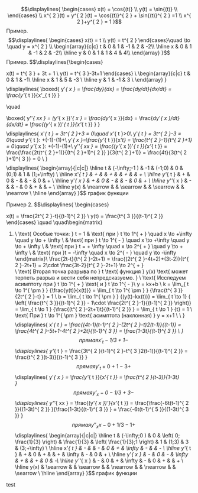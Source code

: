 $$\displaylines{
\begin{cases}
x(t) = \cos{(t)} \\
y(t) = \sin{(t)} \\
\end{cases} \\
x^{ 2 }(t) + y^{ 2 }(t) = \cos{(t)}^{ 2 } + \sin{(t)}^{ 2 } =1 \\
x^{ 2 }+y^{ 2 } = 1
}$$
Пример.
$$\displaylines{
\begin{cases}
x(t) = t  \\
y(t) = t^{ 2 }
\end{cases}\quad \to  \quad y = x^{ 2 } 
\\ \begin{array}{c|c} 
t  &  0 & 1 & -1  & 2 & -2\\
\hline 
x & 0 & 1  & -1 & 2 & -2\\
\hline 
y & 0 & 1 & 1 & 4  & 4\\
\end{array}
}$$
Пример.
$$\displaylines{\begin{cases}

x(t) = t^{ 3 } + 3t + 1 \\
y(t) = t^{ 3 }-3t+1
\end{cases} 
\\ \begin{array}{c|c} 
t  &  0 & 1 & -1\\
\hline 
x & 1 & 5  & -3 \\
\hline 
y & 1 & -1 & 3 \\
\end{array}
}$$
$$\displaylines{
\boxed{
y'_{ x } = \frac{dy}{dx} = \frac{dy/dt}{dx/dt} =  \frac{y'_{ t }}{x'_{ t }}
} 

\quad

\boxed{
y''_{ xx } = (y'_{ x })'_{ x } = \frac{dy'_{ x }}{dx} = \frac{dy'_{ x }/dt}{dx/dt} = \frac{(y'_{ x })'_{ t }}{x'_{ t }} 
}
}$$
$$\displaylines{
x'_{ t } = 3t^{ 2 }+3 = 0\quad x'_{ t }>0\\
y'_{ t } = 3t^{ 2 }-3 = 0\quad y'_{ t }: +(-1)-(1)+\\
y'_{ x }=\frac{y'_{ t }}{x'_t} = \frac{t^{ 2 }-1}{t^{ 2 }+1} = 0\quad y'_{ x }: +(-1)-(1)+\\
y''_{ xx } = \frac{(y'_{ x })'_{ t }}{x'_{ t }} = \frac{\frac{2t(t^{ 2 }+1)}{(t^{ 2 }+1)^{ 2 }} }{3(t^{ 2 }+1)} = \frac{4t}{3(t^{ 2 }+1)^{ 3 }}   = 0 \\
}$$
$$\displaylines{
\begin{array}{|c|c|}
\hline
t & (-\infty;-1 ) & -1 & (-1;0) & 0 & (0;1) & 1 & (1;+\infty) \\
\hline 
 x'_{ t } & + &  & + &  & + &  & + \\
\hline
y'_{ t } & + & 0 & - &  & - & 0 & + \\
\hline
y'_{ x } & + & 0 & - &  & - & 0 & + \\
\hline
y''_{ x } & - &  & - & 0 & + &  & + \\
\hline
y(x) & \nearrow  &  & \searrow &  & \searrow &  & \nearrow  \\
\hline
\end{array}
}$$
график функции

Пример 2.
$$\displaylines{
\begin{cases}

x(t) = \frac{2t^{ 2 }-t}{(t-1)^{ 2 }} \\
y(t) =  \frac{t^{ 3 }}{(t-1)^{ 2 }} 
\end{cases} \quad \quad\begin{matrix}
1) \ \text{ Особые точки: } t = 1  & \text{ при  } t \to  1^{ + } \quad x \to  +\infty \quad y  \to  + \infty \\
 & \text{ при } t \to  1^{ - } \quad x \to  +\infty \quad y  \to  + \infty  \\ & \text{ при } t = + \infty \quad x \to 2^{ + } \quad y \to  + \infty \\ 
&  \text{ при }t = -\infty \quad x \to 2^{ - } \quad y \to -\infty
\end{matrix}\\
\frac{2t-t}{t^{ 2 }-2t+1} = \frac{(2t^{ 2 }-4t+2)+(3t-2)}{t^{ 2 }-2t+1} = 2\cdot \frac{3t-2}{t^{ 2 }-2t+1} \to 2^{ + }     
\\
\text{ Вторая точка разрыва по } t \text{ функция } y(x) \text{ может терпеть разрыв и вести себя непредсказуемо. } \\
\text{ Исследуем асимптоту при  } t \to  1^{ + } \text{ и } t \to  1^{ - }\\
y = kx+b \\
k = \lim_{ t \to 1^{ \pm  } } {\frac{y(t)}{x(t)}} = \lim_{ t \to 1^{ \pm  } } {\frac{t^{ 3 }}{2t^{ 2 }-t} } = 1 \\
b = \lim_{ t \to 1^{ \pm  } } {(y(t)-kx(t))} = \lim_{ t \to 1} { \left( \frac{t^{ 3 }}{(t-1)^{ 2 }} - 1\cdot \frac{2t^{ 2 }-1}{(t-1)^{ 2 }}   \right)} = \lim_{ t \to 1 } {\frac{(t^{ 2 }-2t+1)t}{(t-1)^{ 2 }} } = \lim_{ t \to 1 } {t} = 1 \\
\text{ При  } t \to  1^{ \pm  } \text{ асимптота (наклонная) } y = x+1 \\ \\
}$$
$$\displaylines{
x'_{ t } = \frac{(4t-1)(t-1)^{ 2 }-(2t^{ 2 }-t)2(t-1)}{(t-1)} = \frac{4t^{ 2 }-5t+1-4t^{ 2 }+2t}{(t-1)^{ 3 }} = \frac{1-3t}{(t-1)^{ 3 }} \\
}$$
прямая x'_t - 1/3 + 1 -
$$\displaylines{
y'_{ t } = \frac{3t^{ 2 }(t-1)^{ 2 }-t^{ 3 }2(t-1)}{(t-1)^{ 2 }} = \frac{t^{ 2 }(t-3)}{(t-1)^{ 3 }}
}$$
прямая y'_t + 0 + 1 - 3 +
$$\displaylines{
y'_{ x } = \frac{y'_{ t }}{x'_{ t }} = \frac{t^{ 2 }(t-3)}{1-3t}  
}$$
прямая y'_x - 0 - 1/3 + 3 - 
$$\displaylines{
y''_{ xx } = \frac{(y'_{ x })'}{x'_{ t }} = \frac{\frac{-6t(t-1)^{ 2 }}{(1-3t)^{ 2 }} }{\frac{1-3t}{(t-1)^{ 3 }} }   = \frac{-6t(t-1)^{ 5 }}{(1-3t)^{ 3 }}
}$$
прямая y''_xx - 0 + 1/3 - 1 +
$$\displaylines{
\begin{array}{|c|c|}
\hline
t & (-\infty;0 ) & 0 & \left( 0; \frac{1}{3}  \right) & \frac{1}{3} & \left( \frac{1}{3};1 \right) & 1 & (1;3) & 3 & (3;+\infty) \\
\hline 
 x'_{ t } & - &  & - & 0 & + & \infty & - &  & - \\
\hline
y'_{ t } & + & 0 & + &  & + & \infty & - & 0 & + \\
\hline
y'_{ x }  & - & 0 & - & \infty & + &  & + & 0 & -\\
\hline
y''_{ x } & - & 0 & + & \infty & - & 0 & + &  & + \\
\hline
y(x)  & \searrow &  & \searrow &  & \nearrow  &  & \nearrow  &  & \searrow \\
\hline
\end{array}
}$$
график функции

test
